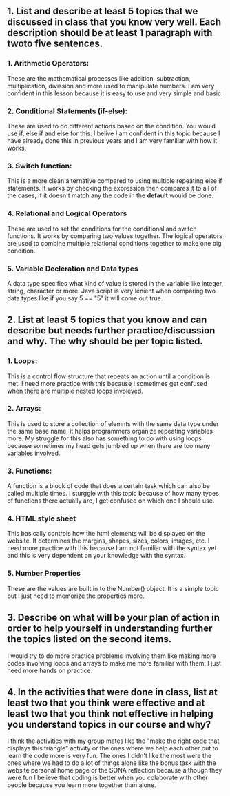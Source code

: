 
## **1. List and describe at least 5 topics that we discussed in class that you know very well. Each description should be at least 1 paragraph with twoto five sentences.**
### 1. Arithmetic Operators: 
These are the mathematical processes like addition, subtraction, multiplication, divission and more used to manipulate numbers. I am very confident in this lesson because it is easy to use and very simple and basic.
### 2. Conditional Statements (if-else):
These are used to do different actions based on the condition. You would use if, else if and else for this. I belive I am confident in this topic because I have already done this in previous years and I am very familiar with how it works.
### 3. Switch function:
This is a more clean alternative compared to using multiple repeating else if statements. It works by checking the expression then compares it to all of the cases, if it doesn't match any the code in the **default** would be done. 
### 4. Relational and Logical Operators
These are used to set the conditions for the conditional and switch functions. It works by comparing two values together. The logical operators are used to combine multiple relational conditions together to make one big condition. 
### 5. Variable Decleration and Data types 
A data type specifies what kind of value is stored in the variable like integer, string, character or more. Java script is very lenient when comparing two data types like if you say 5 == "5" it will come out true. 

## **2. List at least 5 topics that you know and can describe but needs further practice/discussion and why.  The why should be per topic listed.**
### 1. Loops:
This is a control flow structure that repeats an action until a condition is met. I need more practice with this because I sometimes get confused when there are multiple nested loops involeved.
### 2. Arrays:
This is used to store a collection of elemnts with the same data type under the same base name, it helps programmers organize repeating variables more. My struggle for this also has something to do with using loops because sometimes my head gets jumbled up when there are too many variables involved.
### 3. Functions:
A function is a block of code that does a certain task which can also be called multiple times. I sturggle with this topic because of how many types of functions there actually are, I get confused on which one I should use. 
### 4. HTML style sheet
This basically controls how the html elements will be displayed on the website. It determines the margins, shapes, sizes, colors, images, etc. I need more practice with this because I am not familiar with the syntax yet and this is very dependent on your knowledge with the syntax. 
### 5. Number Properties
These are the values are built in to the Number() object. It is a simple topic but I just need to memorize the properties more. 
## **3. Describe on what will be your plan of action in order to help yourself in understanding further the topics listed on the second items.**
I would try to do more practice problems involving them like making more codes involving loops and arrays to make me more familiar with them. I just need more hands on practice.
## **4. In the activities that were done in class, list at least two that you think were effective and at least two that you think not effective in helping you understand topics in our course and why?**
I think the activities with my group mates like the "make the right code that displays this triangle" activity or the ones where we help each other out to learn the code more is very fun. The ones I didn't like the most were the ones where we had to do a lot of things alone like the bonus task with the website personal home page or the SONA reflection because although they were fun I believe that coding is better when you colaborate with other people because you learn more together than alone.

